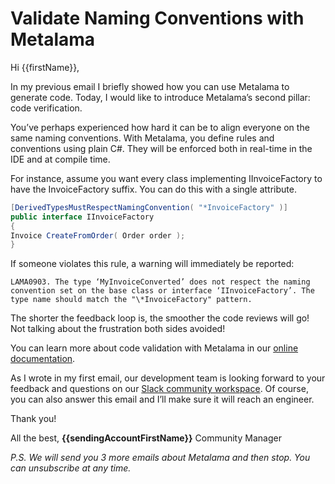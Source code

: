# Validate Naming Conventions with Metalama

Hi {{firstName}},

In my previous email I briefly showed how you can use Metalama to generate code. Today, I would like to introduce Metalama’s second pillar: code verification.

You’ve perhaps experienced how hard it can be to align everyone on the same naming conventions. With Metalama, you define rules and conventions using plain C#. They will be enforced both in real-time in the IDE and at compile time.

For instance, assume you want every class implementing IInvoiceFactory to have the InvoiceFactory suffix. You can do this with a single attribute.

```csharp
[DerivedTypesMustRespectNamingConvention( "*InvoiceFactory" )]
public interface IInvoiceFactory
{
Invoice CreateFromOrder( Order order );
}
```

If someone violates this rule, a warning will immediately be reported:

```
LAMA0903. The type ‘MyInvoiceConverted’ does not respect the naming convention set on the base class or interface ‘IInvoiceFactory’. The type name should match the "\*InvoiceFactory" pattern.
```

The shorter the feedback loop is, the smoother the code reviews will go! Not talking about the frustration both sides avoided!

You can learn more about code validation with Metalama in our [online documentation](https://doc.postsharp.net/metalama/examples?mtm_campaign=awareness&mtm_source=instantly).

As I wrote in my first email, our development team is looking forward to your feedback and questions on our [Slack community workspace](https://www.postsharp.net/slack?mtm_campaign=awareness&mtm_source=instantly). Of course, you can also answer this email and I’ll make sure it will reach an engineer.

Thank you!

All the best,
**{{sendingAccountFirstName}}**
Community Manager

_P.S. We will send you 3 more emails about Metalama and then stop. You can unsubscribe at any time._

